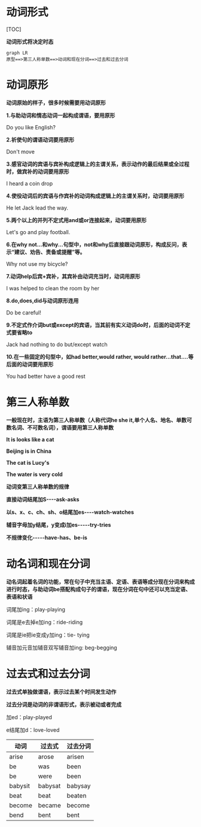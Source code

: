 # 动词形式

[TOC]

**动词形式将决定时态**

```mermaid
graph LR
原型==>第三人称单数==>动词和现在分词==>过去和过去分词
```



# 动词原形

**动词原始的样子，很多时候需要用动词原形**

**1.与助动词和情态动词一起构成谓语，要用原形**

Do you like English?



**2.祈使句的谓语动词要用原形**

Don't move



**3.感官动词的宾语与宾补构成逻辑上的主谓关系，表示动作的最后结果或全过程时，做宾补的动词要用原形**

I heard a coin drop



**4.使役动词后的宾语与作宾补的动词构成逻辑上的主谓关系时，动词要用原形**

He let Jack lead the way.



**5.两个以上的并列不定式用and或or连接起来，动词要用原形**

Let's go and play football.



**6.在why not...和why...句型中，not和why后直接跟动词原形，构成反问，表示“建议、劝告、责备或提醒”等。**

Why not use my bicycle?



**7.动词help后宾+宾补，其宾补由动词充当时，动词用原形**

I was helped to clean the room by her



**8.do,does,did与动词原形连用**

Do be careful!



**9.不定式作介词but或except的宾语，当其前有实义动词do时，后面的动词不定式要省略to**

Jack had nothing to do but/except watch 



**10.在一些固定的句型中，如had better,would rather, would rather...that....等后面的动词要用原形**

You had better have a good rest



# 第三人称单数

**一般现在时，主语为第三人称单数（人称代词he she it,单个人名、地名、单数可数名词、不可数名词），谓语要用第三人称单数**

**It is looks like a cat**

**Beijing is in China**

**The cat is Lucy's**

**The water is very cold**



**动词变第三人称单数的规律**

**直接动词结尾加S----ask-asks**

**以s、x、c、ch、sh、o结尾加es----watch-watches**

**辅音字母加y结尾，y变成i加es-----try-tries**

**不规律变化-----have-has、be-is**





# 动名词和现在分词

**动名词起着名词的功能，常在句子中充当主语、定语、表语等成分现在分词来构成进行时态，与助动词be搭配构成句子的谓语，现在分词在句中还可以充当定语、表语和状语**



词尾加ing：play-playing

词尾是e去掉e加ing：ride-riding

词尾是ie把ie变成y加ing：tie- tying

辅音加元音加辅音双写辅音加ing: beg-begging





# 过去式和过去分词

**过去式单独做谓语，表示过去某个时间发生动作**

**过去分词是动词的非谓语形式，表示被动或者完成**



加ed：play-played

e结尾加d：love-loved



| 动词    | 过去式  | 过去分词 |
| ------- | ------- | -------- |
| arise   | arose   | arisen   |
| be      | was     | been     |
| be      | were    | been     |
| babysit | babysat | babysay  |
| beat    | beat    | beaten   |
| become  | became  | become   |
| bend    | bent    | bent     |



